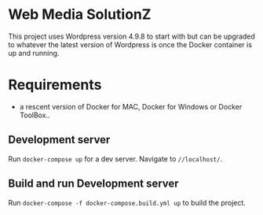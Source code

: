 # Web Media SolutionZ

This project uses Wordpress version 4.9.8 to start with but can be upgraded to whatever the latest version of Wordpress is once the Docker container is up and running.

# Requirements
- a rescent version of Docker for MAC, Docker for Windows or Docker ToolBox..

## Development server

Run `docker-compose up` for a dev server. Navigate to `//localhost/`.

## Build and run Development server

Run `docker-compose -f docker-compose.build.yml up` to build the project.
